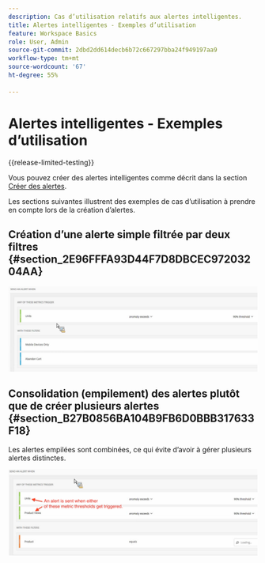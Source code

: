```yaml
---
description: Cas d’utilisation relatifs aux alertes intelligentes.
title: Alertes intelligentes - Exemples d’utilisation
feature: Workspace Basics
role: User, Admin
source-git-commit: 2dbd2dd614decb6b72c667297bba24f949197aa9
workflow-type: tm+mt
source-wordcount: '67'
ht-degree: 55%

---
```


# Alertes intelligentes - Exemples d’utilisation

{{release-limited-testing}}

Vous pouvez créer des alertes intelligentes comme décrit dans la section [Créer des alertes](/help/analysis-workspace/c-intelligent-alerts/alert-builder.md).

Les sections suivantes illustrent des exemples de cas d’utilisation à prendre en compte lors de la création d’alertes.

## Création d’une alerte simple filtrée par deux filtres {#section_2E96FFFA93D44F7D8DBCEC97203204AA}

<!-- 

Update screenshots for better readability.

 -->

![](assets/alerts_example1.png)



## Consolidation (empilement) des alertes plutôt que de créer plusieurs alertes {#section_B27B0856BA104B9FB6D0BBB317633F18}

Les alertes empilées sont combinées, ce qui évite d’avoir à gérer plusieurs alertes distinctes.

![](assets/alerts_example2.png)
